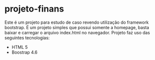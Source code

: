 # projeto-finans

Este é um projeto para estudo de caso revendo utilização do framework bootstrap.
É um projeto simples que possui somente a homepage, basta baixar e carregar o arquivo index.html no navegador.
Projeto faz uso das seguintes tecnologias:
<ul>
<li>HTML 5</li>
<li>Boostrap 4.6</li>
</ul>
